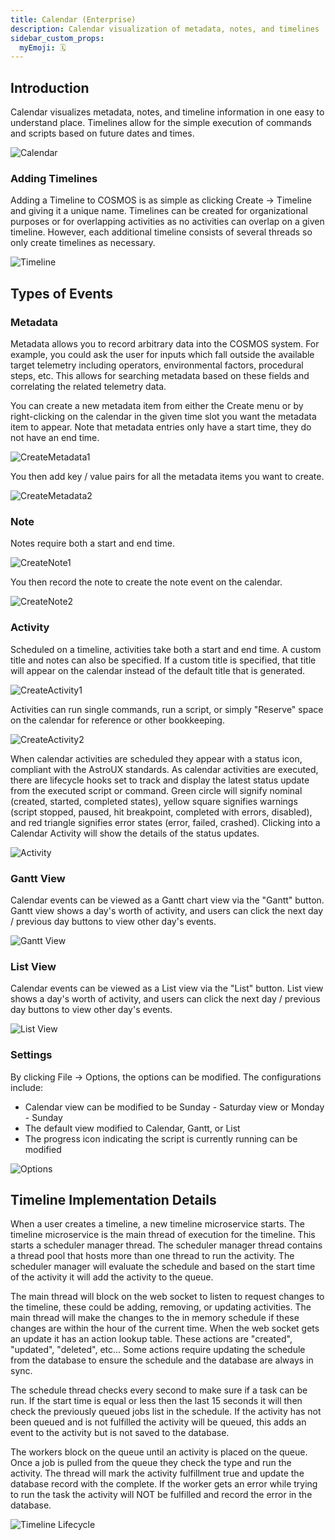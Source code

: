 ```yaml
---
title: Calendar (Enterprise)
description: Calendar visualization of metadata, notes, and timelines
sidebar_custom_props:
  myEmoji: 🗓️
---
```


## Introduction

Calendar visualizes metadata, notes, and timeline information in one easy to understand place. Timelines allow for the simple execution of commands and scripts based on future dates and times.

![Calendar](/img/calendar/blank_calendar.png)

### Adding Timelines

Adding a Timeline to COSMOS is as simple as clicking Create -> Timeline and giving it a unique name. Timelines can be created for organizational purposes or for overlapping activities as no activities can overlap on a given timeline. However, each additional timeline consists of several threads so only create timelines as necessary.

![Timeline](/img/calendar/timeline.png)

## Types of Events

### Metadata

Metadata allows you to record arbitrary data into the COSMOS system. For example, you could ask the user for inputs which fall outside the available target telemetry including operators, environmental factors, procedural steps, etc. This allows for searching metadata based on these fields and correlating the related telemetry data.

You can create a new metadata item from either the Create menu or by right-clicking on the calendar in the given time slot you want the metadata item to appear. Note that metadata entries only have a start time, they do not have an end time.

![CreateMetadata1](/img/calendar/create_metadata1.png)

You then add key / value pairs for all the metadata items you want to create.

![CreateMetadata2](/img/calendar/create_metadata2.png)

### Note

Notes require both a start and end time.

![CreateNote1](/img/calendar/create_note1.png)

You then record the note to create the note event on the calendar.

![CreateNote2](/img/calendar/create_note2.png)

### Activity

Scheduled on a timeline, activities take both a start and end time. A custom title and notes can also be specified. If a custom title is specified, that title will appear on the calendar instead of the default title that is generated.

![CreateActivity1](/img/calendar/create_activity1.png)

Activities can run single commands, run a script, or simply "Reserve" space on the calendar for reference or other bookkeeping.

![CreateActivity2](/img/calendar/create_activity2.png)

When calendar activities are scheduled they appear with a status icon, compliant with the AstroUX standards. As calendar activities are executed, there are lifecycle hooks set to track and display the latest status update from the executed script or command. Green circle will signify nominal (created, started, completed states), yellow square signifies warnings (script stopped, paused, hit breakpoint, completed with errors, disabled), and red triangle signifies error states (error, failed, crashed). Clicking into a Calendar Activity will show the details of the status updates.

![Activity](/img/calendar/activity.png)

### Gantt View

Calendar events can be viewed as a Gantt chart view via the "Gantt" button. Gantt view shows a day's worth of activity, and users can click the next day / previous day buttons to view other day's events.

![Gantt View](/img/calendar/gantt_view.png)

### List View

Calendar events can be viewed as a List view via the "List" button. List view shows a day's worth of activity, and users can click the next day / previous day buttons to view other day's events.

![List View](/img/calendar/list_view.png)

### Settings

By clicking File -> Options, the options can be modified. The configurations include:
- Calendar view can be modified to be Sunday - Saturday view or Monday - Sunday
- The default view modified to Calendar, Gantt, or List
- The progress icon indicating the script is currently running can be modified

![Options](/img/calendar/options.png)

## Timeline Implementation Details

When a user creates a timeline, a new timeline microservice starts. The timeline microservice is the main thread of execution for the timeline. This starts a scheduler manager thread. The scheduler manager thread contains a thread pool that hosts more than one thread to run the activity. The scheduler manager will evaluate the schedule and based on the start time of the activity it will add the activity to the queue.

The main thread will block on the web socket to listen to request changes to the timeline, these could be adding, removing, or updating activities. The main thread will make the changes to the in memory schedule if these changes are within the hour of the current time. When the web socket gets an update it has an action lookup table. These actions are "created", "updated", "deleted", etc... Some actions require updating the schedule from the database to ensure the schedule and the database are always in sync.

The schedule thread checks every second to make sure if a task can be run. If the start time is equal or less then the last 15 seconds it will then check the previously queued jobs list in the schedule. If the activity has not been queued and is not fulfilled the activity will be queued, this adds an event to the activity but is not saved to the database.

The workers block on the queue until an activity is placed on the queue. Once a job is pulled from the queue they check the type and run the activity. The thread will mark the activity fulfillment true and update the database record with the complete. If the worker gets an error while trying to run the task the activity will NOT be fulfilled and record the error in the database.

![Timeline Lifecycle](/img/calendar/timeline_lifecycle.png)
